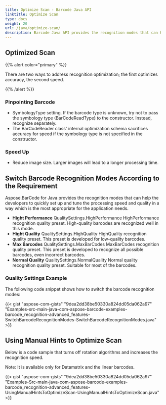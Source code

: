 ```yaml
---
title: Optimize Scan - Barcode Java API
linktitle: Optimize Scan
type: docs
weight: 20
url: /java/optimize-scan/
description: Barcode Java API provides the recognition modes that can help the developers to quickly set up and tune the processing speed and quality in a way which is the most appropriate for the application needs.
---
```


## **Optimized Scan**
{{% alert color="primary" %}} 

There are two ways to address recognition optimization; the first optimizes accuracy, the second speed.

{{% /alert %}} 
### **Pinpointing Barcode**
- SymbologyType setting. If the barcode type is unknown, try not to pass the symbology type (BarCodeReadType) to the constructor. Instead, recognize separately.
- The BarCodeReader class' internal optimization schema sacrifices accuracy for speed if the symbology type is not specified in the constructor.
### **Speed Up**
- Reduce image size. Larger images will lead to a longer processing time.
## **Switch Barcode Recognition Modes According to the Requirement**
Aspose.BarCode for Java provides the recognition modes that can help the developers to quickly set up and tune the processing speed and quality in a way which is the most appropriate for the application needs.

- **Hight Performance** 
  QualitySettings.HighPerformance
  HighPerformance recognition quality preset. High-quality barcodes are recognized well in this mode.
- **Hight Quality** 
  QualitySettings.HighQuality
  HighQuality recognition quality preset. This preset is developed for low-quality barcodes.
- **Max Barcodes** 
  QualitySettings.MaxBarCodes
  MaxBarCodes recognition quality preset. This preset is developed to recognize all possible barcodes, even incorrect barcodes.
- **Normal Quality** 
  QualitySettings.NormalQuality
  Normal quality recognition quality preset. Suitable for most of the barcodes.
### **Quality Settings Example**
The following code snippet shows how to switch the barcode recognition modes:

{{< gist "aspose-com-gists" "9dea2dd38be50330a824dd05da062a97" "Examples-src-main-java-com-aspose-barcode-examples-barcode_recognition-advanced_features-SwitchBarcodeRecognitionModes-SwitchBarcodeRecognitionModes.java" >}}
## **Using Manual Hints to Optimize Scan**
Below is a code sample that turns off rotation algorithms and increases the recognition speed.

Note: It is available only for Datamatrix and the linear barcodes.

{{< gist "aspose-com-gists" "9dea2dd38be50330a824dd05da062a97" "Examples-Src-main-java-com-aspose-barcode-examples-barcode_recognition-advanced_features-UsingManualHintsToOptimizeScan-UsingManualHintsToOptimizeScan.java" >}}
